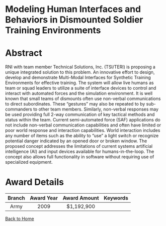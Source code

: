 
Modeling Human Interfaces and Behaviors in Dismounted Soldier Training Environments
===================================================================================

# Abstract


RNI with team member Technical Solutions, Inc. (TSI/TERI) is proposing a unique integrated solution to this problem.  An innovative effort to design, develop and demonstrate Multi-Modal Interfaces for Synthetic Training Environments for effective training.  The system will allow live humans as team or squad leaders to utilize a suite of interface devices to control and interact with automated forces and the simulation environment.   It is well known that small teams of dismounts often use non-verbal communications to direct subordinates.  These “gestures” may also be repeated to by sub-commanders to other team members.  Similarly, non-verbal responses may be used providing full 2-way communication of key tactical methods and status within the team.  Current semi-automated force (SAF) applications do not include non-verbal communication capabilities and often have limited or poor world response and interaction capabilities.   World interaction includes any number of items such as the ability to “use” a light switch or recognize potential danger indicated by an opened door or broken window. The proposed concept addresses the limitations of current systems artificial intelligence (AI) and input devices available for humans-in-the-loop.  The concept also allows full functionality in software without requiring use of specialized equipment.  

# Award Details

|Branch|Award Year|Award Amount|Keywords|
| :---: | :---: | :---: | :---: |
|Army|2009|$1,192,900||
  
  


[Back to Home](https://github.com/chrischow/dod_sbir_awards/CC/#975)